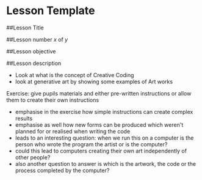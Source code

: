 # Lesson Template

##Lesson Title

##Lesson number *x* of *y*

##Lesson objective

##Lesson description

- Look at what is the concept of Creative Coding
- look at generative art by showing some examples of Art works

Exercise: give pupils materials and either pre-written instructions or allow them to create their own instructions
- emphasise in the exercise how simple instructions can create complex results
- emphasise as well how new forms can be produced which weren't planned for or realised when writing the code
- leads to an interesting question: when we run this on a computer is the person who wrote the program the artist or is the computer?
- could this lead to computers creating their own art independently of other people?
- also another question to answer is which is the artwork, the code or the process completed by the computer?


